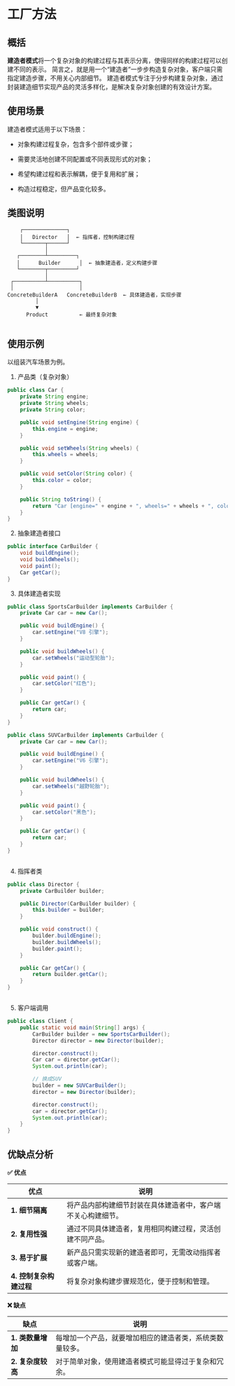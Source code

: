 # 工厂方法

## 概括

**建造者模式**将一个复杂对象的构建过程与其表示分离，使得同样的构建过程可以创建不同的表示。
简言之，就是用一个“建造者”一步步构造复杂对象，客户端只需指定建造步骤，不用关心内部细节。
建造者模式专注于分步构建复杂对象，通过封装建造细节实现产品的灵活多样化，是解决复杂对象创建的有效设计方案。

## 使用场景

建造者模式适用于以下场景：

* 对象构建过程复杂，包含多个部件或步骤；

* 需要灵活地创建不同配置或不同表现形式的对象；

* 希望构建过程和表示解耦，便于复用和扩展；

* 构造过程稳定，但产品变化较多。

## 类图说明

```plaintext
    ┌──────────────┐
    │   Director   │  ← 指挥者，控制构建过程
    └───────┬──────┘
            │
   ┌────────┴─────────┐
   │      Builder      │  ← 抽象建造者，定义构建步骤
   └────────┬─────────┘
            │
 ┌──────────┴──────────┐
 │                     │
ConcreteBuilderA   ConcreteBuilderB  ← 具体建造者，实现步骤
         │
         ▼
      Product          ← 最终复杂对象


```

## 使用示例

以组装汽车场景为例。



1. 产品类（复杂对象）

```java
public class Car {
    private String engine;
    private String wheels;
    private String color;

    public void setEngine(String engine) {
        this.engine = engine;
    }

    public void setWheels(String wheels) {
        this.wheels = wheels;
    }

    public void setColor(String color) {
        this.color = color;
    }

    public String toString() {
        return "Car [engine=" + engine + ", wheels=" + wheels + ", color=" + color + "]";
    }
}


```

2. 抽象建造者接口

```java
public interface CarBuilder {
    void buildEngine();
    void buildWheels();
    void paint();
    Car getCar();
}

```

3. 具体建造者实现

```java
public class SportsCarBuilder implements CarBuilder {
    private Car car = new Car();

    public void buildEngine() {
        car.setEngine("V8 引擎");
    }

    public void buildWheels() {
        car.setWheels("运动型轮胎");
    }

    public void paint() {
        car.setColor("红色");
    }

    public Car getCar() {
        return car;
    }
}

public class SUVCarBuilder implements CarBuilder {
    private Car car = new Car();

    public void buildEngine() {
        car.setEngine("V6 引擎");
    }

    public void buildWheels() {
        car.setWheels("越野轮胎");
    }

    public void paint() {
        car.setColor("黑色");
    }

    public Car getCar() {
        return car;
    }
}



```

4. 指挥者类

```java
public class Director {
    private CarBuilder builder;

    public Director(CarBuilder builder) {
        this.builder = builder;
    }

    public void construct() {
        builder.buildEngine();
        builder.buildWheels();
        builder.paint();
    }

    public Car getCar() {
        return builder.getCar();
    }
}



```

5. 客户端调用

```java
public class Client {
    public static void main(String[] args) {
        CarBuilder builder = new SportsCarBuilder();
        Director director = new Director(builder);

        director.construct();
        Car car = director.getCar();
        System.out.println(car);

        // 换成SUV
        builder = new SUVCarBuilder();
        director = new Director(builder);

        director.construct();
        car = director.getCar();
        System.out.println(car);
    }
}


```

## 优缺点分析

**✅ 优点**

| 优点              | 说明                             |
| --------------- | ------------------------------ |
| **1. 细节隔离**     | 将产品内部构建细节封装在具体建造者中，客户端不关心构建细节。 |
| **2. 复用性强**     | 通过不同具体建造者，复用相同构建过程，灵活创建不同产品。   |
| **3. 易于扩展**     | 新产品只需实现新的建造者即可，无需改动指挥者或客户端。    |
| **4. 控制复杂构建过程** | 将复杂对象构建步骤规范化，便于控制和管理。          |

**❌ 缺点**

| 缺点           | 说明                           |
| ------------ | ---------------------------- |
| **1. 类数量增加** | 每增加一个产品，就要增加相应的建造者类，系统类数量较多。 |
| **2. 复杂度较高** | 对于简单对象，使用建造者模式可能显得过于复杂和冗余。   |
